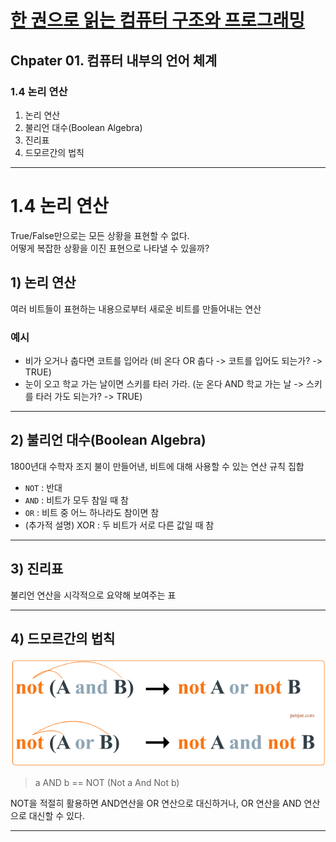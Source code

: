 # <a href = "../README.md" target="_blank">한 권으로 읽는 컴퓨터 구조와 프로그래밍</a>
## Chpater 01. 컴퓨터 내부의 언어 체계
### 1.4 논리 연산
1) 논리 연산
2) 불리언 대수(Boolean Algebra)
3) 진리표
4) 드모르간의 법칙

---

# 1.4 논리 연산

True/False만으로는 모든 상황을 표현할 수 없다.  
어떻게 복잡한 상황을 이진 표현으로 나타낼 수 있을까?

## 1) 논리 연산
여러 비트들이 표현하는 내용으로부터 새로운 비트를 만들어내는 연산

### 예시
- 비가 오거나 춥다면 코트를 입어라 (비 온다 OR 춥다 -> 코트를 입어도 되는가? -> TRUE)
- 눈이 오고 학교 가는 날이면 스키를 타러 가라. (눈 온다 AND 학교 가는 날 -> 스키를 타러 가도 되는가? -> TRUE)

---

## 2) 불리언 대수(Boolean Algebra)
1800년대 수학자 조지 불이 만들어낸, 비트에 대해 사용할 수 있는 연산 규칙 집합

- `NOT` : 반대
- `AND` : 비트가 모두 참일 때 참
- `OR` : 비트 중 어느 하나라도 참이면 참
- (추가적 설명) XOR : 두 비트가 서로 다른 값일 때 참

---

## 3) 진리표
불리언 연산을 시각적으로 요약해 보여주는 표

---

## 4) 드모르간의 법칙

![img/De_Morgans_Laws.png](img/De_Morgans_Laws.png)
> a AND b == NOT (Not a And Not b)

NOT을 적절히 활용하면
AND연산을 OR 연산으로 대신하거나, OR 연산을 AND 연산으로 대신할 수 있다.

---
